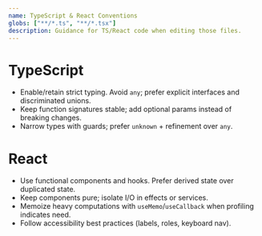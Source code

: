 ```yaml
---
name: TypeScript & React Conventions
globs: ["**/*.ts", "**/*.tsx"]
description: Guidance for TS/React code when editing those files.
---
```


# TypeScript
- Enable/retain strict typing. Avoid `any`; prefer explicit interfaces and discriminated unions.
- Keep function signatures stable; add optional params instead of breaking changes.
- Narrow types with guards; prefer `unknown` + refinement over `any`.

# React
- Use functional components and hooks. Prefer derived state over duplicated state.
- Keep components pure; isolate I/O in effects or services.
- Memoize heavy computations with `useMemo`/`useCallback` when profiling indicates need.
- Follow accessibility best practices (labels, roles, keyboard nav).
